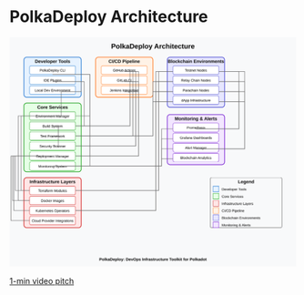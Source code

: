 # PolkaDeploy Architecture

![PolkaDeploy Architecture](https://raw.githubusercontent.com/Emmylong1/Pokaci-infra/main/polkadeploy-architecture.svg)

[1-min video pitch](https://youtu.be/50rJoXcnitg)